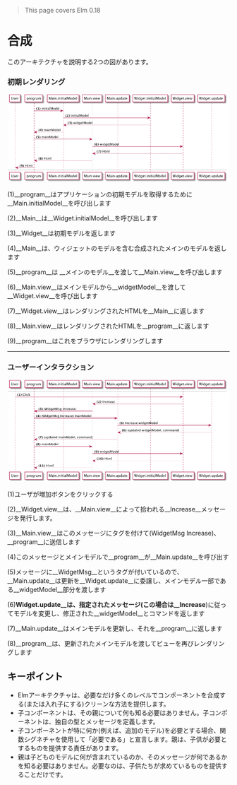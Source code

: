 >This page covers Elm 0.18

# 合成

このアーキテクチャを説明する2つの図があります。

### 初期レンダリング

![Flow](06-composing.png)

(1)__program__はアプリケーションの初期モデルを取得するために__Main.initialModel__を呼び出します

(2)__Main__は__Widget.initialModel__を呼び出します

(3)__Widget__は初期モデルを返します

(4)__Main__は、ウィジェットのモデルを含む合成されたメインのモデルを返します

(5)__program__は __メインのモデル__を渡して__Main.view__を呼び出します

(6)__Main.view__はメインモデルから__widgetModel__を渡して__Widget.view__を呼び出します

(7)__Widget.view__はレンダリングされたHTMLを__Main__に返します

(8)__Main.view__はレンダリングされたHTMLを__program__に返します

(9)__program__はこれをブラウザにレンダリングします

---

### ユーザーインタラクション

![Flow](06-composing_001.png)

(1)ユーザが増加ボタンをクリックする

(2)__Widget.view__は、__Main.view__によって拾われる__Increase__メッセージを発行します。

(3)__Main.view__はこのメッセージにタグを付けて(WidgetMsg Increase)、__program__に送信します

(4)このメッセージとメインモデルで__program__が__Main.update__を呼び出す

(5)メッセージに__WidgetMsg__というタグが付いているので、__Main.update__は更新を__Widget.update__に委譲し、メインモデル一部である__widgetModel__部分を渡します

(6)__Widget.update__は、指定されたメッセージ(この場合は__Increase__)に従ってモデルを変更し、修正された__widgetModel__とコマンドを返します

(7)__Main.update__はメインモデルを更新し、それを__program__に返します

(8)__program__は、更新されたメインモデルを渡してビューを再びレンダリングします

## キーポイント

- Elmアーキテクチャは、必要なだけ多くのレベルでコンポーネントを合成する(または入れ子にする)クリーンな方法を提供します。
- 子コンポーネントは、その親について何も知る必要はありません。子コンポーネントは、独自の型とメッセージを定義します。
- 子コンポーネントが特に何か(例えば、追加のモデル)を必要とする場合、関数シグネチャを使用して「必要である」と宣言します。親は、子供が必要とするものを提供する責任があります。
- 親は子どものモデルに何が含まれているのか、そのメッセージが何であるかを知る必要はありません。必要なのは、子供たちが求めているものを提供することだけです。
